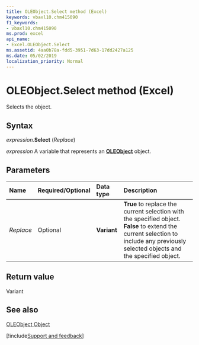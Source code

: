 ```yaml
---
title: OLEObject.Select method (Excel)
keywords: vbaxl10.chm415090
f1_keywords:
- vbaxl10.chm415090
ms.prod: excel
api_name:
- Excel.OLEObject.Select
ms.assetid: 4aa0b78a-fdd5-3951-7d63-17dd2427a125
ms.date: 05/02/2019
localization_priority: Normal
---
```



# OLEObject.Select method (Excel)

Selects the object.


## Syntax

_expression_.**Select** (_Replace_)

_expression_ A variable that represents an **[OLEObject](Excel.OLEObject.md)** object.


## Parameters



|Name|Required/Optional|Data type|Description|
|:-----|:-----|:-----|:-----|
| _Replace_|Optional| **Variant**| **True** to replace the current selection with the specified object. **False** to extend the current selection to include any previously selected objects and the specified object.|

## Return value

Variant


## See also


[OLEObject Object](Excel.OLEObject.md)

[!include[Support and feedback](~/includes/feedback-boilerplate.md)]